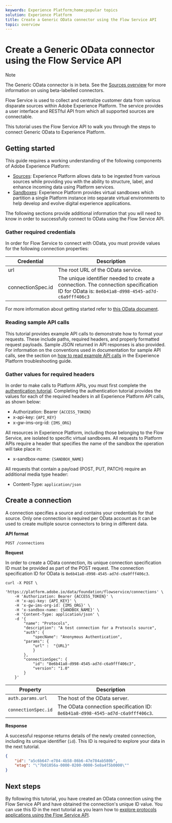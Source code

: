 ```yaml
---
keywords: Experience Platform;home;popular topics
solution: Experience Platform
title: Create a Generic OData connector using the Flow Service API
topic: overview
---
```


# Create a Generic OData connector using the Flow Service API

>[!NOTE]
>The Generic OData connector is in beta. See the [Sources overview](../../../../home.md#terms-and-conditions) for more information on using beta-labelled connectors.

Flow Service is used to collect and centralize customer data from various disparate sources within Adobe Experience Platform. The service provides a user interface and RESTful API from which all supported sources are connectable.

This tutorial uses the Flow Service API to walk you through the steps to connect Generic OData to Experience Platform.

## Getting started

This guide requires a working understanding of the following components of Adobe Experience Platform:

*   [Sources](../../../../home.md): Experience Platform allows data to be ingested from various sources while providing you with the ability to structure, label, and enhance incoming data using Platform services.
*   [Sandboxes](../../../../../sandboxes/home.md): Experience Platform provides virtual sandboxes which partition a single Platform instance into separate virtual environments to help develop and evolve digital experience applications.

The following sections provide additional information that you will need to know in order to successfully connect to OData using the Flow Service API.

### Gather required credentials

In order for Flow Service to connect with OData, you must provide values for the following connection properties:

| Credential | Description |
| ---------- | ----------- |
| url | The root URL of the OData service. |
| connectionSpec.id | The unique identifier needed to create a connection. The connection specification ID for OData is: `8e6b41a8-d998-4545-ad7d-c6a9fff406c3` |

For more information about getting started refer to [this OData document](https://www.odata.org/getting-started/basic-tutorial/).

### Reading sample API calls

This tutorial provides example API calls to demonstrate how to format your requests. These include paths, required headers, and properly formatted request payloads. Sample JSON returned in API responses is also provided. For information on the conventions used in documentation for sample API calls, see the section on [how to read example API calls](../../../../../landing/troubleshooting.md#how-do-i-format-an-api-request) in the Experience Platform troubleshooting guide.

### Gather values for required headers

In order to make calls to Platform APIs, you must first complete the [authentication tutorial](../../../../../tutorials/authentication.md). Completing the authentication tutorial provides the values for each of the required headers in all Experience Platform API calls, as shown below:

*   Authorization: Bearer `{ACCESS_TOKEN}`
*   x-api-key: `{API_KEY}`
*   x-gw-ims-org-id: `{IMS_ORG}`

All resources in Experience Platform, including those belonging to the Flow Service, are isolated to specific virtual sandboxes. All requests to Platform APIs require a header that specifies the name of the sandbox the operation will take place in:

*   x-sandbox-name: `{SANDBOX_NAME}`

All requests that contain a payload (POST, PUT, PATCH) require an additional media type header:

*   Content-Type: `application/json`

## Create a connection

A connection specifies a source and contains your credentials for that source. Only one connection is required per OData account as it can be used to create multiple source connectors to bring in different data.

**API format**

```http
POST /connections
```

**Request**

In order to create a OData connection, its unique connection specification ID must be provided as part of the POST request. The connection specification ID for OData is `8e6b41a8-d998-4545-ad7d-c6a9fff406c3`.

```shell
curl -X POST \
    'https://platform.adobe.io/data/foundation/flowservice/connections' \
    -H 'Authorization: Bearer {ACCESS_TOKEN}' \
    -H 'x-api-key: {API_KEY}' \
    -H 'x-gw-ims-org-id: {IMS_ORG}' \
    -H 'x-sandbox-name: {SANDBOX_NAME}' \
    -H 'Content-Type: application/json' \
    -d '{
        "name": "Protocols",
        "description": "A test connection for a Protocols source",
        "auth": {
            "specName": "Anonymous Authentication",
        "params": {
            "url" :  "{URL}"
            }
        },
        "connectionSpec": {
            "id": "8e6b41a8-d998-4545-ad7d-c6a9fff406c3",
            "version": "1.0"
        }
    }'
```

| Property | Description |
| --------- | ----------- |
| `auth.params.url` | The host of the OData server. |
| `connectionSpec.id` | The OData connection specification ID: `8e6b41a8-d998-4545-ad7d-c6a9fff406c3`. |

**Response**

A successful response returns details of the newly created connection, including its unique identifier (`id`). This ID is required to explore your data in the next tutorial.

```json
{
    "id": "a5c6b647-e784-4b58-86b6-47e784ab580b",
    "etag": "\"7b01056a-0000-0200-0000-5e8a4f5b0000\""
}
```

## Next steps

By following this tutorial, you have created an OData connection using the Flow Service API and have obtained the connection's unique ID value. You can use this ID in the next tutorial as you learn how to [explore protocols applications using the Flow Service API](../../explore/protocols.md).